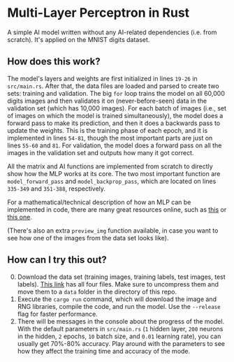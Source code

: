 # Multi-Layer Perceptron in Rust
A simple AI model written without any AI-related dependencies (i.e. from scratch). It's applied on the MNIST digits dataset.

## How does this work?
The model's layers and weights are first initialized in lines `19-26` in `src/main.rs`. After that, the data files are loaded and parsed to create two sets: training and validation. The big `for` loop trains the model on all 60,000 digits images and then validates it on (never-before-seen) data in the validation set (which has 10,000 images). For each batch of images (i.e., set of images on which the model is trained simultaneously), the model does a forward pass to make its prediction, and then it does a backwards pass to update the weights. This is the training phase of each epoch, and it is implemented in lines `54-81`, though the most important parts are just on lines `55-60` and `81`. For validation, the model does a forward pass on all the images in the validation set and outputs how many it got correct.

All the matrix and AI functions are implemented from scratch to directly show how the MLP works at its core. The two most important function are `model_forward_pass` and `model_backprop_pass`, which are located on lines `335-349` and `351-388`, respectively.

For a mathematical/technical description of how an MLP can be implemented in code, there are many great resources online, such as [this](https://github.com/KirillShmilovich/MLP-Neural-Network-From-Scratch/blob/master/MLP.ipynb) or [this one](https://python.plainenglish.io/building-the-foundations-a-step-by-step-guide-to-implementing-multi-layer-perceptrons-in-python-51ebd9d7ecbe).

(There's also an extra `preview_img` function available, in case you want to see how one of the images from the data set looks like).

## How can I try this out?
0. Download the data set (training images, training labels, test images, test labels). [This link](https://github.com/cvdfoundation/mnist) has all four files. Make sure to uncompress them and move them to a `data` folder in the directory of this repo.
1. Execute the `cargo run` command, which will download the image and RNG libraries, compile the code, and run the model. Use the `--release` flag for faster performance.
2. There will be messages in the console about the progress of the model. With the default parameters in `src/main.rs` (`1` hidden layer, `200` neurons in the hidden, `2` epochs, `10` batch size, and `0.01` learning rate), you can usually get 70%-80% accuracy. Play around with the parameters to see how they affect the training time and accuracy of the mode.

